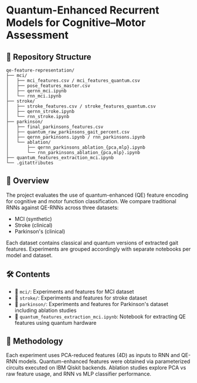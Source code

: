 
# Quantum-Enhanced Recurrent Models for Cognitive–Motor Assessment

## 📂 Repository Structure

```
qe-feature-representation/
├── mci/
│   ├── mci_features.csv / mci_features_quantum.csv
│   ├── pose_features_master.csv
│   ├── qernn_mci.ipynb
│   └── rnn_mci.ipynb
├── stroke/
│   ├── stroke_features.csv / stroke_features_quantum.csv
│   ├── qernn_stroke.ipynb
│   └── rnn_stroke.ipynb
├── parkinson/
│   ├── final_parkinsons_features.csv
│   ├── quantum_raw_parkinsons_gait_percent.csv
│   ├── qernn_parkinsons.ipynb / rnn_parkinsons.ipynb
│   └── ablation/
│       ├── qernn_parkinsons_ablation_{pca,mlp}.ipynb
│       └── rnn_parkinsons_ablation_{pca,mlp}.ipynb
├── quantum_features_extraction_mci.ipynb
└── .gitattributes
```

## 🧠 Overview

The project evaluates the use of quantum-enhanced (QE) feature encoding for cognitive and motor function classification. We compare traditional RNNs against QE-RNNs across three datasets:
- MCI (synthetic)
- Stroke (clinical)
- Parkinson's (clinical)

Each dataset contains classical and quantum versions of extracted gait features. Experiments are grouped accordingly with separate notebooks per model and dataset.

## 🛠️ Contents

- 📁 `mci/`: Experiments and features for MCI dataset
- 📁 `stroke/`: Experiments and features for stroke dataset
- 📁 `parkinson/`: Experiments and features for Parkinson's dataset including ablation studies
- 📄 `quantum_features_extraction_mci.ipynb`: Notebook for extracting QE features using quantum hardware

## 🧪 Methodology

Each experiment uses PCA-reduced features (4D) as inputs to RNN and QE-RNN models. Quantum-enhanced features were obtained via parameterized circuits executed on IBM Qiskit backends. Ablation studies explore PCA vs raw feature usage, and RNN vs MLP classifier performance.
